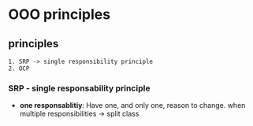 # **OOO principles**

## principles
```
1. SRP -> single responsibility principle
2. OCP
```

### **SRP** - single responsability principle
- **one responsablitiy**: Have one, and only one, reason to change. when multiple responsibilities -> split class


